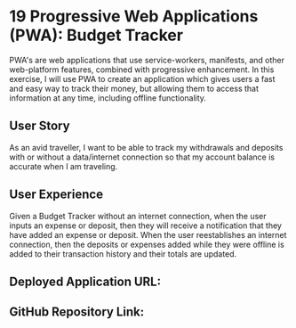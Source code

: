 # 19 Progressive Web Applications (PWA): Budget Tracker
PWA's are web applications that use service-workers, manifests, and other web-platform features, combined with progressive enhancement. In this exercise, I will use PWA to create an application which gives users a fast and easy way to track their money, but allowing them to access that information at any time, including offline functionality.

## User Story
As an avid traveller, I want to be able to track my withdrawals and deposits with or without a data/internet connection so that my account balance is accurate when I am traveling.

## User Experience
Given a Budget Tracker without an internet connection, when the user inputs an expense or deposit, then they will receive a notification that they have added an expense or deposit. When the user reestablishes an internet connection, then the deposits or expenses added while they were offline is added to their transaction history and their totals are updated.

## Deployed Application URL:


## GitHub Repository Link:

